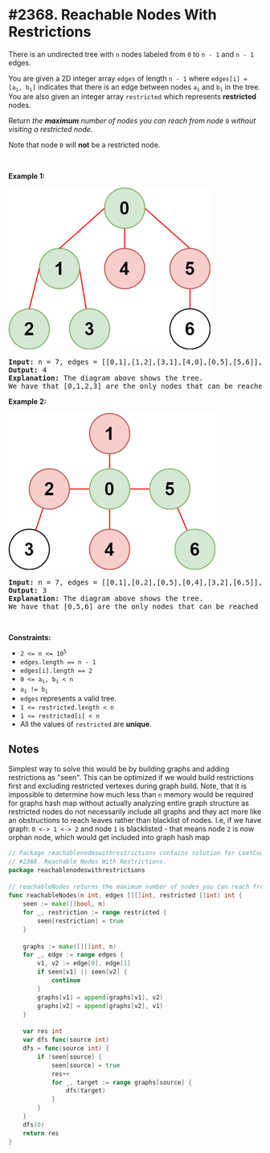 # #2368. Reachable Nodes With Restrictions

<p>There is an undirected tree with <code>n</code> nodes labeled from <code>0</code> to <code>n - 1</code> and <code>n - 1</code> edges.</p>

<p>You are given a 2D integer array <code>edges</code> of length <code>n - 1</code> where <code>edges[i] = [a<sub>i</sub>, b<sub>i</sub>]</code> indicates that there is an edge between nodes <code>a<sub>i</sub></code> and <code>b<sub>i</sub></code> in the tree. You are also given an integer array <code>restricted</code> which represents <strong>restricted</strong> nodes.</p>

<p>Return <em>the <strong>maximum</strong> number of nodes you can reach from node </em><code>0</code><em> without visiting a restricted node.</em></p>

<p>Note that node <code>0</code> will <strong>not</strong> be a restricted node.</p>

<p>&nbsp;</p>
<p><strong class="example">Example 1:</strong></p>
<img alt="" src="ex1.png" style="width: 402px; height: 322px;">
<pre><strong>Input:</strong> n = 7, edges = [[0,1],[1,2],[3,1],[4,0],[0,5],[5,6]], restricted = [4,5]
<strong>Output:</strong> 4
<strong>Explanation:</strong> The diagram above shows the tree.
We have that [0,1,2,3] are the only nodes that can be reached from node 0 without visiting a restricted node.
</pre>

<p><strong class="example">Example 2:</strong></p>
<img alt="" src="ex2.png" style="width: 412px; height: 312px;">
<pre><strong>Input:</strong> n = 7, edges = [[0,1],[0,2],[0,5],[0,4],[3,2],[6,5]], restricted = [4,2,1]
<strong>Output:</strong> 3
<strong>Explanation:</strong> The diagram above shows the tree.
We have that [0,5,6] are the only nodes that can be reached from node 0 without visiting a restricted node.
</pre>

<p>&nbsp;</p>
<p><strong>Constraints:</strong></p>

<ul>
	<li><code>2 &lt;= n &lt;= 10<sup>5</sup></code></li>
	<li><code>edges.length == n - 1</code></li>
	<li><code>edges[i].length == 2</code></li>
	<li><code>0 &lt;= a<sub>i</sub>, b<sub>i</sub> &lt; n</code></li>
	<li><code>a<sub>i</sub> != b<sub>i</sub></code></li>
	<li><code>edges</code> represents a valid tree.</li>
	<li><code>1 &lt;= restricted.length &lt; n</code></li>
	<li><code>1 &lt;= restricted[i] &lt; n</code></li>
	<li>All the values of <code>restricted</code> are <strong>unique</strong>.</li>
</ul>

## Notes

Simplest way to solve this would be by building graphs and adding restrictions as "seen". 
This can be optimized if we would build restrictions first and excluding restricted vertexes during graph build.
Note, that it is impossible to determine how much less than `n` memory would be required for graphs hash map without 
actually analyzing entire graph structure as restricted nodes do not necessarily include all graphs and they act more 
like an obstructions to reach leaves rather than blacklist of nodes. I.e, if we have graph: `0 <-> 1 <-> 2` and node `1` 
is blacklisted - that means node `2` is now orphan node, which would get included into graph hash map

```go
// Package reachablenodeswithrestrictions contains solution for LeetCode problem:
// #2368. Reachable Nodes With Restrictions.
package reachablenodeswithrestrictions

// reachableNodes returns the maximum number of nodes you can reach from node 0 without visiting a restricted node.
func reachableNodes(n int, edges [][]int, restricted []int) int {
	seen := make([]bool, n)
	for _, restriction := range restricted {
		seen[restriction] = true
	}

	graphs := make([][]int, n)
	for _, edge := range edges {
		v1, v2 := edge[0], edge[1]
		if seen[v1] || seen[v2] {
			continue
		}
		graphs[v1] = append(graphs[v1], v2)
		graphs[v2] = append(graphs[v2], v1)
	}

	var res int
	var dfs func(source int)
	dfs = func(source int) {
		if !seen[source] {
			seen[source] = true
			res++
			for _, target := range graphs[source] {
				dfs(target)
			}
		}
	}
	dfs(0)
	return res
}
```